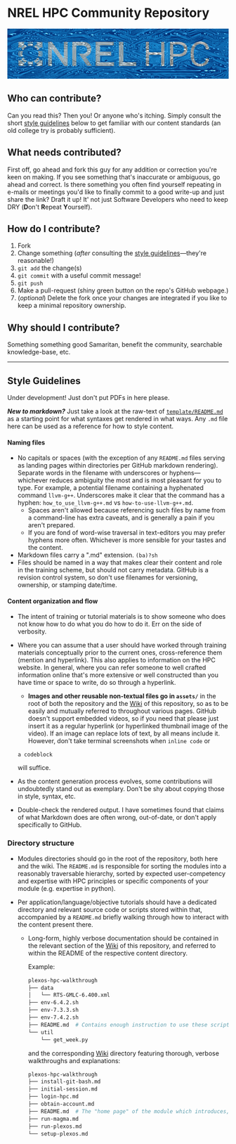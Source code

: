 # NREL HPC Community Repository

![NREL HPC stand-in logo generated with machine learning.](assets/hpc.png)

## Who can contribute?
Can you read this? Then you! Or anyone who's itching. Simply consult the short [style guidelines](#style-guidelines) below to get familiar with our content standards (an old college try is probably sufficient).

## What needs contributed?
First off, go ahead and fork this guy for any addition or correction you're keen on making. If you see something that's inaccurate or ambiguous, go ahead and correct. Is there something you often find yourself repeating in e-mails or meetings you'd like to finally commit to a good write-up and just share the link? Draft it up! It' not just Software Developers who need to keep DRY (**D**on't **R**epeat **Y**ourself).

## How do I contribute?
1. Fork
2. Change something (_after_ consulting the [style guidelines](#style-guidelines)&mdash;they're reasonable!)
3. `git add` the change(s)
4. `git commit` with a useful commit message!
5. `git push`
6. Make a pull-request (shiny green button on the repo's GitHub webpage.)
7. (_optional_) Delete the fork once your changes are integrated if you like to keep a minimal repository ownership.

## Why should I contribute?
Something something good Samaritan, benefit the community, searchable knowledge-base, etc. 

---

## Style Guidelines

Under development! Just don't put PDFs in here please.

***New to markdown?*** Just take a look at the raw-text of [`template/README.md`](template/README.md) as a starting point for what syntaxes get rendered in what ways. Any `.md` file here can be used as a reference for how to style content.

#### Naming files
* No capitals or spaces (with the exception of any `README.md` files serving as landing pages within directories per GitHub markdown rendering). Separate words in the filename with underscores or hyphens&mdash;whichever reduces ambiguity the most and is most pleasant for you to type. For example, a potential filename containing a hyphenated command `llvm-g++`. Underscores make it clear that the command has a hyphen: `how_to_use_llvm-g++.md` vs `how-to-use-llvm-g++.md`. 
  * Spaces aren't allowed because referencing such files by name from a command-line has extra caveats, and is generally a pain if you aren't prepared.
  * If you are fond of word-wise traversal in text-editors you may prefer hyphens more often. Whichever is more sensible for your tastes and the content.
* Markdown files carry a ".md" extension. `(ba)?sh`
* Files should be named in a way that makes clear their content and role in the training scheme, but should not carry metadata. GitHub is a revision control system, so don't use filenames for versioning, ownership, or stamping date/time.

#### Content organization and flow
* The intent of training or tutorial materials is to show someone who does not know how to do what you do how to do it. Err on the side of verbosity.
* Where you can assume that a user should have worked through training materials conceptually prior to the current ones, cross-reference them (mention and hyperlink). This also applies to information on the HPC website. In general, where you can refer someone to well crafted information online that's more extensive or well constructed than you have time or space to write, do so through a hyperlink.
  * **Images and other reusable non-textual files go in `assets/`** in the root of both the repository and the [Wiki](https://github.com/NREL/HPC/wiki) of this repository, so as to be easily and mutually referred to throughout various pages. GitHub doesn't support embedded videos, so if you need that please just insert it as a regular hyperlink (or hyperlinked thumbnail image of the video). If an image can replace lots of text, by all means include it. However, don't take terminal screenshots when `inline code` or 
  ```
  a codeblock
  ```
  will suffice.

* As the content generation process evolves, some contributions will undoubtedly stand out as exemplary. Don't be shy about copying those in style, syntax, etc.

* Double-check the rendered output. I have sometimes found that claims of what Markdown does are often wrong, out-of-date, or don't apply specifically to GitHub.

### Directory structure

* Modules directories should go in the root of the repository, both here and the wiki. The `README.md` is responsible for sorting the modules into a reasonably traversable hierarchy, sorted by expected user-competency and expertise with HPC principles or specific components of your module (e.g. expertise in python).

* Per application/language/objective tutorials should have a dedicated directory and relevant source code or scripts stored within that, accompanied by a `README.md` briefly walking through how to interact with the content present there.
  * Long-form, highly verbose documentation should be contained in the relevant section of the [Wiki](https://github.com/NREL/HPC/wiki) of this repository, and referred to within the README of the respective content directory.

    Example:
    ```bash 
    plexos-hpc-walkthrough
    ├── data
    │   └── RTS-GMLC-6.400.xml
    ├── env-6.4.2.sh
    ├── env-7.3.3.sh
    ├── env-7.4.2.sh
    ├── README.md  # Contains enough instruction to use these scripts. Links to [Wiki](https://github.com/NREL/HPC/wiki) for extra info.
    └── util
        └── get_week.py
    ```
    and the corresponding [Wiki](https://github.com/NREL/HPC/wiki) directory featuring thorough, verbose walkthroughs and explanations:
    ```bash
    plexos-hpc-walkthrough
    ├── install-git-bash.md
    ├── initial-session.md
    ├── login-hpc.md
    ├── obtain-account.md
    ├── README.md  # The "home page" of the module which introduces, links to, and structures neighboring pages.
    ├── run-magma.md
    ├── run-plexos.md
    └── setup-plexos.md
    ```
